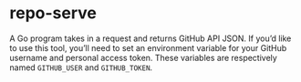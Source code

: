 # repo-serve

A Go program takes in a request and returns GitHub API JSON.
If you’d like to use this tool, you’ll need to set an environment variable for your GitHub username and personal access token. These variables are respectively named `GITHUB_USER` and `GITHUB_TOKEN`.
